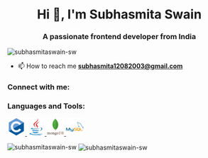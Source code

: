 <h1 align="center">Hi 👋, I'm Subhasmita Swain</h1>
<h3 align="center">A passionate frontend developer from India</h3>

<p align="left"> <img src="https://komarev.com/ghpvc/?username=subhasmitaswain-sw&label=Profile%20views&color=0e75b6&style=flat" alt="subhasmitaswain-sw" /> </p>

- 📫 How to reach me **subhasmita12082003@gmail.com**

<h3 align="left">Connect with me:</h3>
<p align="left">
</p>

<h3 align="left">Languages and Tools:</h3>
<p align="left"> <a href="https://www.cprogramming.com/" target="_blank" rel="noreferrer"> <img src="https://raw.githubusercontent.com/devicons/devicon/master/icons/c/c-original.svg" alt="c" width="40" height="40"/> </a> <a href="https://www.java.com" target="_blank" rel="noreferrer"> <img src="https://raw.githubusercontent.com/devicons/devicon/master/icons/java/java-original.svg" alt="java" width="40" height="40"/> </a> <a href="https://www.mongodb.com/" target="_blank" rel="noreferrer"> <img src="https://raw.githubusercontent.com/devicons/devicon/master/icons/mongodb/mongodb-original-wordmark.svg" alt="mongodb" width="40" height="40"/> </a> <a href="https://www.mysql.com/" target="_blank" rel="noreferrer"> <img src="https://raw.githubusercontent.com/devicons/devicon/master/icons/mysql/mysql-original-wordmark.svg" alt="mysql" width="40" height="40"/> </a> </p>

<p><img align="left" src="https://github-readme-stats.vercel.app/api/top-langs?username=subhasmitaswain-sw&show_icons=true&locale=en&layout=compact" alt="subhasmitaswain-sw" /></p>

<p>&nbsp;<img align="center" src="https://github-readme-stats.vercel.app/api?username=subhasmitaswain-sw&show_icons=true&locale=en" alt="subhasmitaswain-sw" /></p>

